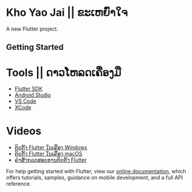 # Kho Yao Jai || ຂະເຫຍົ່າໃຈ

A new Flutter project.

## Getting Started

# Tools || ດາວໂຫລດເຄື່ອງມື

- [Flutter SDK](https://flutter.dev/docs/get-started/install)
- [Android Studio](https://developer.android.com/studio)
- [VS Code](https://code.visualstudio.com/)
- [XCode](https://developer.apple.com/xcode/)

# Videos

- [ຕິດຕັ້ງ Flutter ໃນເຄື່ອງ Windows](https://www.youtube.com/watch?v=LvJE5468xtg)
- [ຕິດຕັ້ງ Flutter ໃນເຄື່ອງ macOS](https://www.youtube.com/watch?v=_kg_otCgiBM)
- [ຄຳສັ່ງກວດສອບການຕິດຕັ້ງ Flutter](https://www.youtube.com/watch?v=7ucBHSP3lLU)

For help getting started with Flutter, view our
[online documentation](https://flutter.dev/docs), which offers tutorials,
samples, guidance on mobile development, and a full API reference.
